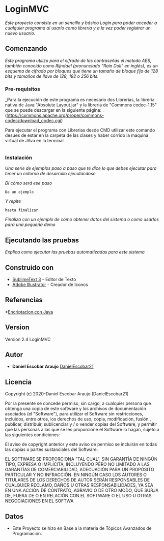 # LoginMVC

_Este proyecto consiste en un sencillo y básico Login para poder acceder a cualquier programa al usarlo como libreria y a la vez poder registrar un nuevo usuario._

## Comenzando 

_Este programa utiliza para el cifrado de las contraseñas el metodo AES, también conocido como Rijndael (pronunciado "Rain Doll" en inglés), es un esquema de cifrado por bloques que tiene un tamaño de bloque fijo de 128 bits y tamaños de llave de 128, 192 o 256 bits._


### Pre-requisitos 

_Para la ejecución de este programa es necesario dos Librerias, la libreria nativa de Java "Absolute Layout.jar" y la libreria de "Commons codec-1.15" que se puede descargar en la siguiente página: _
(https://commons.apache.org/proper/commons-codec/download_codec.cgi)

Para ejecutar el programa con Librerias desde CMD utilizar este comando desues de estar en la carpeta de las clases y haber corrido la maquina virtual de JAva en la terminal
```

```

### Instalación 

_Una serie de ejemplos paso a paso que te dice lo que debes ejecutar para tener un entorno de desarrollo ejecutandose_

_Dí cómo será ese paso_

```
Da un ejemplo
```

_Y repite_

```
hasta finalizar
```

_Finaliza con un ejemplo de cómo obtener datos del sistema o como usarlos para una pequeña demo_

## Ejecutando las pruebas 

_Explica como ejecutar las pruebas automatizadas para este sistema_


## Construido con 

* [SublimeText 3](https://www.sublimetext.com/) - Editor de Texto
* [Adobe Illustrator](https://www.adobe.com/mx/products/illustrator.html) - Creador de Iconos


## Referencias
*[Encriptacion con Java](http://chuwiki.chuidiang.org/index.php?title=Encriptacion_con_Java)


## Version
Version 2.4 LoginMVC

## Autor 
* **Daniel Escobar Araujo** [DanielEscobar21](https://github.com/DanielEscobar21)

## Licencia 
Copyright (c) 2020-Daniel Escobar Araujo (DanielEscobar21)

Por la presente se concede permiso, sin cargo, a cualquier persona que obtenga una copia de este software y los archivos de documentación asociados (el "Software"), para utilizar el Software sin restricciones, incluidos, entre otros, los derechos de uso, copia, modificación, fusión , publicar, distribuir, sublicenciar y / o vender copias del Software, y permitir que las personas a las que se les proporcione el Software lo hagan, sujeto a las siguientes condiciones:

El aviso de copyright anterior y este aviso de permiso se incluirán en todas las copias o partes sustanciales del Software.

EL SOFTWARE SE PROPORCIONA "TAL CUAL", SIN GARANTÍA DE NINGÚN TIPO, EXPRESA O IMPLÍCITA, INCLUYENDO PERO NO LIMITADO A LAS GARANTÍAS DE COMERCIABILIDAD, ADECUACIÓN PARA UN PROPÓSITO PARTICULAR Y NO INFRACCIÓN. EN NINGÚN CASO LOS AUTORES O TITULARES DE LOS DERECHOS DE AUTOR SERÁN RESPONSABLES DE CUALQUIER RECLAMO, DAÑOS U OTRAS RESPONSABILIDADES, YA SEA EN UNA ACCIÓN DE CONTRATO, AGRAVIO O DE OTRO MODO, QUE SURJA DE, FUERA DE O EN RELACIÓN CON EL SOFTWARE O EL USO U OTRAS NEGOCIACIONES EN EL SOFTWA

## Datos 

* Este Proyecto se hizo en Base a la materia de Tópicos Avanzados de Programación.


